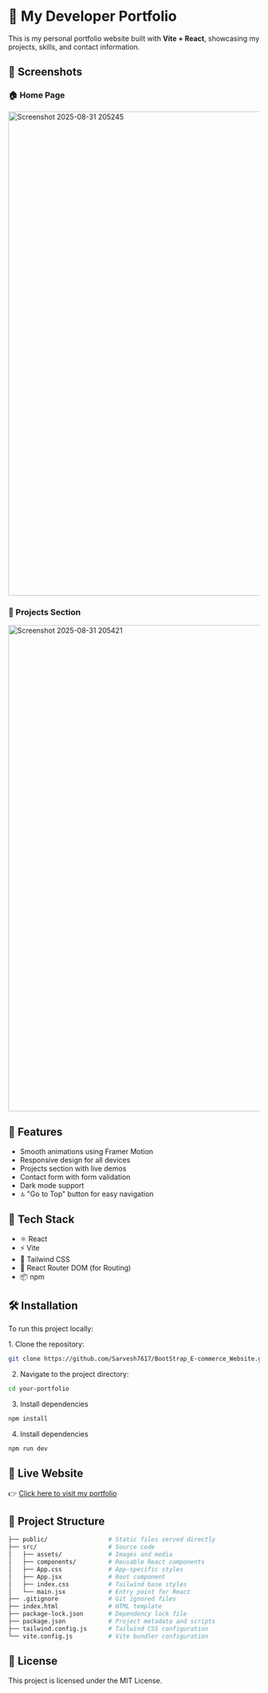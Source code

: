 # 💼 My Developer Portfolio

This is my personal portfolio website built with **Vite + React**, showcasing my projects, skills, and contact information.
## 📸 Screenshots

### 🏠 Home Page
<img width="1915" height="970" alt="Screenshot 2025-08-31 205245" src="https://github.com/user-attachments/assets/53389b59-e122-473d-a8bb-8502b9e3370d" />


### 📂 Projects Section
<img width="1907" height="974" alt="Screenshot 2025-08-31 205421" src="https://github.com/user-attachments/assets/72e533fc-a973-4ca9-aaeb-ed6343bf3e69" />



## 🚀 Features

- Smooth animations using Framer Motion
- Responsive design for all devices
- Projects section with live demos
- Contact form with form validation
- Dark mode support
- 🔝 "Go to Top" button for easy navigation



## 🚀 Tech Stack

- ⚛️ React
- ⚡ Vite
- 🎨 Tailwind CSS
- 🧭 React Router DOM (for Routing)
- 📦 npm


## 🛠️ Installation

To run this project locally:  

1️. Clone the repository:  
```bash
git clone https://github.com/Sarvesh7617/BootStrap_E-commerce_Website.git
```
2. Navigate to the project directory:
```bash
cd your-portfolio
```
3. Install dependencies
```bash
npm install
```
4. Install dependencies
```bash
npm run dev
```


## 🔗 Live Website

👉 [Click here to visit my portfolio](https://portfolio-xyik.vercel.app/#project)



## 📁 Project Structure

```bash
├── public/                 # Static files served directly
├── src/                    # Source code
│   ├── assets/             # Images and media
│   ├── components/         # Reusable React components
│   ├── App.css             # App-specific styles
│   ├── App.jsx             # Root component
│   ├── index.css           # Tailwind base styles
│   └── main.jsx            # Entry point for React
├── .gitignore              # Git ignored files            
├── index.html              # HTML template
├── package-lock.json       # Dependency lock file
├── package.json            # Project metadata and scripts
├── tailwind.config.js      # Tailwind CSS configuration
└── vite.config.js          # Vite bundler configuration
```


## 📄 License

This project is licensed under the MIT License.
